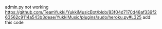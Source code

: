 admin.py not working
https://github.com/TeamYukki/YukkiMusicBot/blob/83f04d7170d48af339f263562c9114a543b3deae/YukkiMusic/plugins/sudo/heroku.py#L325 
add this code
